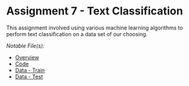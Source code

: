 # **Assignment 7 - Text Classification**

This assignment involved using various machine learning algorithms to perform text classification on a data set of our choosing.

*Notable File(s):* 
- [Overview](/TextClassification.pdf)
- [Code](/TextClassification.ipynb)
- [Data - Train](/data/train.csv)
- [Data - Test](/data/test.csv)